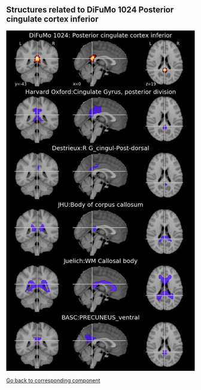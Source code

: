 


## Structures related to DiFuMo 1024 Posterior cingulate cortex inferior

![838](838.jpg "Structures related to DiFuMo 1024 Posterior cingulate cortex inferior")

[Go back to corresponding component](https://parietal-inria.github.io/DiFuMo/1024/html/838.html)